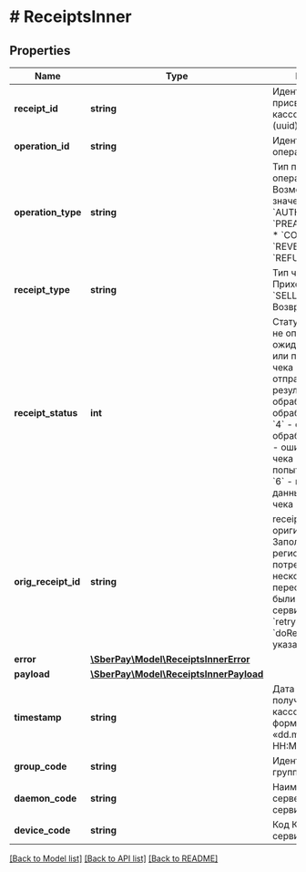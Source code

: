 # # ReceiptsInner

## Properties

Name | Type | Description | Notes
------------ | ------------- | ------------- | -------------
**receipt_id** | **string** | Идентификатор чека, присвоенный кассовым сервисом (uuid) | [optional]
**operation_id** | **string** | Идентификатор операции | [optional]
**operation_type** | **string** | Тип платёжной операции. Возможные значения:   * &#x60;AUTHORIZATION&#x60;   * &#x60;PREAUTHORIZATION&#x60;   * &#x60;COMPLETION&#x60;   * &#x60;REVERSAL&#x60;   * &#x60;REFUND&#x60; | [optional]
**receipt_type** | **string** | Тип чека: * &#x60;SELL&#x60; - Приход * &#x60;SELL_REFUND&#x60; - Возврат прихода | [optional]
**receipt_status** | **int** | Статус чека * &#x60;0&#x60; - не определен; * &#x60;1&#x60; - ожидается отправка или переотправка чека * &#x60;2&#x60; - чек отправлен, ожидание результата обработки * &#x60;3&#x60; - чек обработан успешно * &#x60;4&#x60; - ошибка обработки чека * &#x60;5&#x60; - ошибка отправки чека (исчерпаны попытки отправки) * &#x60;6&#x60; - некорректные данные для отправки чека | [optional]
**orig_receipt_id** | **string** | receiptId оригинального чека. Заполняется, если регистрация чека потребовала несколько попыток переотправки или были использованы сервисы &#x60;retryReceipt&#x60; или &#x60;doReceipt&#x60; (с указанием receiptId) | [optional]
**error** | [**\SberPay\Model\ReceiptsInnerError**](ReceiptsInnerError.md) |  | [optional]
**payload** | [**\SberPay\Model\ReceiptsInnerPayload**](ReceiptsInnerPayload.md) |  | [optional]
**timestamp** | **string** | Дата и время получения ответа от кассового сервиса в формате «dd.mm.yyyy HH:MM:SS» | [optional]
**group_code** | **string** | Идентификатор группы ККТ | [optional]
**daemon_code** | **string** | Наименование сервера кассового сервиса | [optional]
**device_code** | **string** | Код ККТ в кассовом сервисе | [optional]

[[Back to Model list]](../../README.md#models) [[Back to API list]](../../README.md#endpoints) [[Back to README]](../../README.md)
